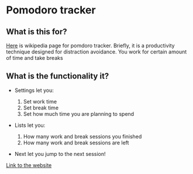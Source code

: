 # Pomodoro tracker

## What is this for?

[Here](https://en.wikipedia.org/wiki/Pomodoro_Technique) is wikipedia page for pomdoro tracker. Briefly, it is a productivity technique designed for distraction avoidance. You work for certain amount of time and take breaks

## What is the functionality it?

- Settings let you:

  1. Set work time
  2. Set break time
  3. Set how much time you are planning to spend

- Lists let you:

  1. How many work and break sessions you finished
  2. How many work and break sessions are left

- Next let you jump to the next session!

[Link to the website](https://www.google.com/)
